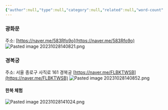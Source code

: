 ```yaml
---
{"author":null,"type":null,"category":null,"related":null,"word-count":null,"dg-publish":true,"dg-hide":true,"tags":null,"deck":null,"anki tags":null,"title":"경복궁","permalink":"//","hide":true,"dgPassFrontmatter":true}
---
```


### 광화문
주소: [https://naver.me/583Rfo9o](https://naver.me/583Rfo9o)
![Pasted image 20231028140821.png](/img/user/4.%20RESOURCE/attachments/Pasted%20image%2020231028140821.png)
### 경복궁
주소: 서울 종로구 사직로 161 경복궁
[https://naver.me/FLBKTWSB](https://naver.me/FLBKTWSB)
![Pasted image 20231028140852.png](/img/user/4.%20RESOURCE/attachments/Pasted%20image%2020231028140852.png)
#### 한복 체험
![Pasted image 20231028141024.png](/img/user/4.%20RESOURCE/attachments/Pasted%20image%2020231028141024.png)
